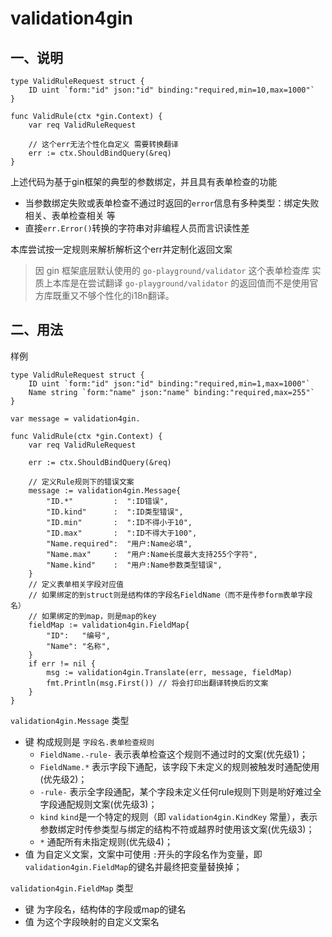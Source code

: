 # validation4gin

## 一、说明

````
type ValidRuleRequest struct {
    ID uint `form:"id" json:"id" binding:"required,min=10,max=1000"`
}

func ValidRule(ctx *gin.Context) {
    var req ValidRuleRequest
	
    // 这个err无法个性化自定义 需要转换翻译
    err := ctx.ShouldBindQuery(&req)
}
````
上述代码为基于gin框架的典型的参数绑定，并且具有表单检查的功能

 * 当参数绑定失败或表单检查不通过时返回的`error`信息有多种类型：绑定失败相关、表单检查相关 等
 * 直接`err.Error()`转换的字符串对非编程人员而言识读性差

本库尝试按一定规则来解析解析这个err并定制化返回文案

> 因 gin 框架底层默认使用的 `go-playground/validator` 这个表单检查库
> 实质上本库是在尝试翻译 `go-playground/validator` 的返回值而不是使用官方库既重又不够个性化的i18n翻译。

## 二、用法

样例

````
type ValidRuleRequest struct {
    ID uint `form:"id" json:"id" binding:"required,min=1,max=1000"`
    Name string `form:"name" json:"name" binding:"required,max=255"`
}

var message = validation4gin.

func ValidRule(ctx *gin.Context) {
    var req ValidRuleRequest
	
    err := ctx.ShouldBindQuery(&req)
    
    // 定义Rule规则下的错误文案
    message := validation4gin.Message{
        "ID.*"         :  ":ID错误",
        "ID.kind"      :  ":ID类型错误",
        "ID.min"       :  ":ID不得小于10",
        "ID.max"       :  ":ID不得大于100",
        "Name.required":  "用户:Name必填",
        "Name.max"     :  "用户:Name长度最大支持255个字符",
        "Name.kind"    :  "用户:Name参数类型错误",
    }
    // 定义表单相关字段对应值
    // 如果绑定的到struct则是结构体的字段名FieldName（而不是传参form表单字段名）
    // 如果绑定的到map，则是map的key
    fieldMap := validation4gin.FieldMap{
        "ID":   "编号",
        "Name": "名称",
    }
    if err != nil {
        msg := validation4gin.Translate(err, message, fieldMap)
		fmt.Println(msg.First()) // 将会打印出翻译转换后的文案
    }
}
````

`validation4gin.Message` 类型 
 - 键 构成规则是 `字段名.表单检查规则`
   - `FieldName.-rule-` 表示表单检查这个规则不通过时的文案(优先级1)；
   - `FieldName.*` 表示字段下通配，该字段下未定义的规则被触发时通配使用(优先级2)；
   - `-rule-` 表示全字段通配，某个字段未定义任何rule规则下则是哟好难过全字段通配规则文案(优先级3)；
   - `kind` `kind`是一个特定的规则（即 `validation4gin.KindKey` 常量），表示参数绑定时传参类型与绑定的结构不符或越界时使用该文案(优先级3)；
   - `*` 通配所有未指定规则(优先级4)；
 - 值 为自定义文案，文案中可使用 `:`开头的字段名作为变量，即`validation4gin.FieldMap`的键名并最终把变量替换掉；

`validation4gin.FieldMap` 类型
 - 键 为字段名，结构体的字段或map的键名
 - 值 为这个字段映射的自定义文案名
